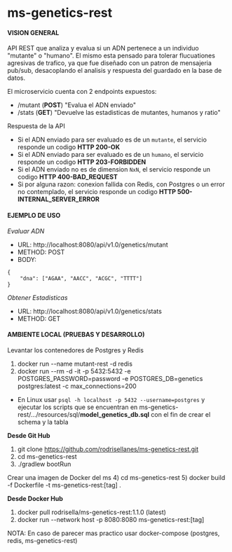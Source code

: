 # ms-genetics-rest
#### VISION GENERAL
 
API REST que analiza y evalua si un ADN pertenece a un individuo "mutante" o "humano". 
El mismo esta pensado para tolerar flucuationes agresivas de trafico, ya que fue diseñado 
con un patron de mensajeria pub/sub, desacoplando el analisis y respuesta del guardado 
en la base de datos.

El microservicio cuenta con 2 endpoints expuestos:
* /mutant   (__POST__)      "Evalua el ADN enviado"
* /stats    (__GET__)       "Devuelve las estadisticas de mutantes, humanos y ratio"

Respuesta de la API
* Si el ADN enviado para ser evaluado es de un `mutante`, el servicio responde un codigo **HTTP 200-OK**
* Si el ADN enviado para ser evaluado es de un `humano`, el servicio responde un codigo **HTTP 203-FORBIDDEN**
* Si el ADN enviado no es de dimension `NxN`, el servicio responde un codigo **HTTP 400-BAD_REQUEST**
* Si por alguna razon: conexion fallida con Redis, con Postgres o un error no contemplado, el servicio responde un codigo **HTTP 500-INTERNAL_SERVER_ERROR**

#### EJEMPLO DE USO

*Evaluar ADN*

- URL: http://localhost:8080/api/v1.0/genetics/mutant
- METHOD: POST
- BODY: 
```
{
    "dna": ["AGAA", "AACC", "ACGC", "TTTT"]
}
```

*Obtener Estadisticas*

- URL: http://localhost:8080/api/v1.0/genetics/stats
- METHOD: GET


#### AMBIENTE LOCAL (PRUEBAS Y DESARROLLO)

Levantar los contenedores de Postgres y Redis

1) docker run --name mutant-rest -d redis
2) docker run --rm -d -it -p 5432:5432 -e POSTGRES_PASSWORD=password -e POSTGRES_DB=genetics postgres:latest -c max_connections=200

- En Linux usar `psql -h localhost -p 5432 --username=postgres` y ejecutar los scripts que se encuentran en ms-genetics-rest/.../resources/sql/__model_genetics_db.sql__ con el fin de crear el schema y la tabla

**Desde Git Hub**

1) git clone https://github.com/rodrisellanes/ms-genetics-rest.git 
2) cd ms-genetics-rest
3) ./gradlew bootRun

Crear una imagen de Docker del ms
4) cd ms-genetics-rest
5) docker build -f Dockerfile -t ms-genetics-rest:[tag] .

**Desde Docker Hub**

1) docker pull rodrisella/ms-genetics-rest:1.1.0 (latest)
2) docker run --network host -p 8080:8080 ms-genetics-rest:[tag]
 
 NOTA: En caso de parecer mas practico usar docker-compose (postgres, redis, ms-genetics-rest)
